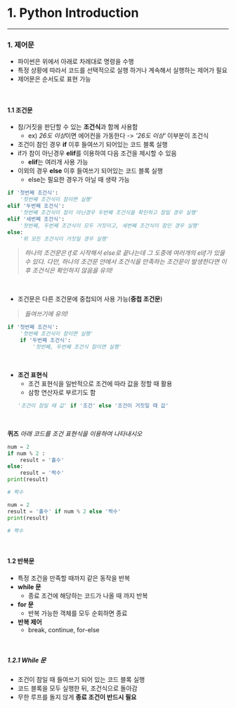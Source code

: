 # 1. Python Introduction
----
### 1. 제어문
- 파이썬은 위에서 아래로 차례대로 명령을 수행
- 특정 상황에 따라서 코드를 선택적으로 실행 하거나 계속해서 실행하는 제어가 필요
- 제어문은 순서도로 표현 가능

<br>

#### 1.1 조건문
- 참/거짓을 판단할 수 있는 **조건식**과 함께 사용함
    - ex) *26도 이상*이면 에어컨을 가동한다 -> *'26도 이상'* 이부분이 조건식
- 조건이 참인 경우 **if** 이후 들여쓰기 되어있는 코드 블록 실행
- if가 참이 아닌경우 **elif**를 이용하여 다음 조건을 제시할 수 있음
    - **elif**는 여러개 사용 가능
- 이외의 경우 **else** 이후 들여쓰기 되어있는 코드 블록 실행
    - else는 필요한 경우가 아닐 때 생략 가능
```python
if '첫번째 조건식':
    '첫번째 조건식이 참이면 실행'
elif '두번째 조건식':
    '첫번째 조건식이 참이 아닌경우 두번째 조건식을 확인하고 참일 경우 실행'
elif '세번째 조건식':
    '첫번째, 두번째 조건식이 모두 거짓이고, 세번째 조건식이 참인 경우 실행'
else:
    '위 모든 조건식이 거짓일 경우 실행'
```
> *하나의 조건문은 if로 시작해서 else로 끝나는데 그 도중에 여러개의 elif가 있을 수 있다. 다만, 하나의 조건문 안에서 조건식을 만족하는 조건문이 발생한다면 이후 조건식은 확인하지 않음을 유의!*

<br>

- 조건문은 다른 조건문에 중첩되어 사용 가능(**중첩 조건문**)
> *들여쓰기에 유의!*
```python
if '첫번째 조건식':
    '첫번째 조건식이 참이면 실행'
    if '두번째 조건식':
        '첫번째, 두번째 조건식 참이면 실행'
```

<br>

- **조건 표현식**
    - 조건 표현식을 일반적으로 조건에 따라 값을 정할 때 활용
    - 삼항 연산자로 부르기도 함
    ```python
    '조건이 참일 때 값' if '조건' else '조건이 거짓일 때 값'
    ```
<br>

**퀴즈**
*아래 코드를 조건 표현식을 이용하여 나타내시오*
```python
num = 2
if num % 2 :
    result = '홀수'
else:
    result = '짝수'
print(result)

# 짝수
```

```python
num = 2
result = '홀수' if num % 2 else '짝수'
print(result)

# 짝수
```

<br>

#### 1.2 반복문

- 특정 조건을 만족할 때까지 같은 동작을 반복
- **while 문**
    - 종료 조건에 해당하는 코드가 나올 때 까지 반복
- **for 문**
    - 반복 가능한 객체를 모두 순회하면 종료
- **반복 제어**
    - break, continue, for-else

<br>

##### 1.2.1 While 문
- 조건이 참일 때 들여쓰기 되어 있는 코드 블록 실행
- 코드 블록을 모두 실행한 뒤, 조건식으로 돌아감
- 무한 루프를 돌지 않게 **종료 조건이 반드시 필요**